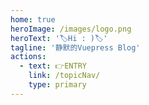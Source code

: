 ```yaml
---
home: true
heroImage: /images/logo.png
heroText: '🏷️Hi : )🏷️'
tagline: '静默的Vuepress Blog'
actions:
  - text: 👉ENTRY
    link: /topicNav/
    type: primary
---
```





